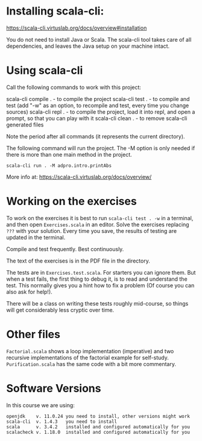 # Installing scala-cli:

https://scala-cli.virtuslab.org/docs/overview#installation

You do not need to install Java or Scala. The scala-cli tool takes
care of all dependencies, and leaves the Java setup on your
machine intact.

# Using scala-cli

Call the following commands to work with this project:

scala-cli compile . - to compile the project
scala-cli test .    - to compile and test (add "-w" as an option,
                      to recompile and test, every time you change
                      sources)
scala-cli repl .    - to compile the project, load it into repl,
                      and open a prompt, so that you can play with
                      it
scala-cli clean .   - to remove scala-cli generated files

Note the period after all commands (it represents the current
directory).

The following command will run the project. The -M option is only
needed if there is more than one main method in the project.

```
scala-cli run . -M adpro.intro.printAbs
```

More info at: https://scala-cli.virtuslab.org/docs/overview/

# Working on the exercises

To work on the exercises it is best to run `scala-cli test . -w`
in a terminal, and then open `Exercises.scala` in an editor. Solve
the exercises replacing `???` with your solution. Every time you
save, the results of testing are updated in the terminal.

Compile and test frequently. Best continuously.

The text of the exercises is in the PDF file in the directory.

The tests are in `Exercises.test.scala`. For starters you can ignore
them.  But when a test fails, the first thing to debug it, is to read
and understand the test. This normally gives you a hint how to fix a
problem (Of course you can also ask for help!).

There will be a class on writing these tests roughly mid-course, so
things will get considerably less cryptic over time.

# Other files

`Factorial.scala` shows a loop implementation (imperative) and two
recursive implementations of the factorial example for self-study.
`Purification.scala` has the same code with a bit more commentary.

# Software Versions

In this course we are using:

```
openjdk    v. 11.0.24 you need to install, other versions might work
scala-cli  v. 1.4.3   you need to install
scala      v. 3.4.2   installed and configured automatically for you
scalacheck v. 1.18.0  installed and configured automatically for you
```
